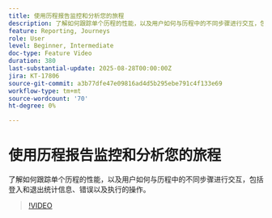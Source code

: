 ```yaml
---
title: 使用历程报告监控和分析您的旅程
description: 了解如何跟踪单个历程的性能，以及用户如何与历程中的不同步骤进行交互，包括登入和退出统计信息、错误以及执行的操作。
feature: Reporting, Journeys
role: User
level: Beginner, Intermediate
doc-type: Feature Video
duration: 380
last-substantial-update: 2025-08-28T00:00:00Z
jira: KT-17806
source-git-commit: a3b77dfe47e09816ad4d5b295ebe791c4f133e69
workflow-type: tm+mt
source-wordcount: '70'
ht-degree: 0%

---
```



# 使用历程报告监控和分析您的旅程

了解如何跟踪单个历程的性能，以及用户如何与历程中的不同步骤进行交互，包括登入和退出统计信息、错误以及执行的操作。

>[!VIDEO](https://video.tv.adobe.com/v/3471473/?learn=on&enablevpops&captions=chi_hans)

